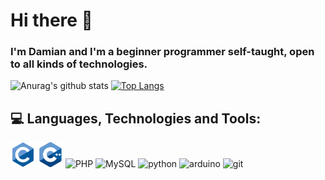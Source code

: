 # Hi there 👋

### I'm Damian and I'm a beginner programmer self-taught, open to all kinds of technologies.

![Anurag's github stats](https://github-readme-stats.vercel.app/api?username=DamianoK89&show_icons=true&theme=vue)
[![Top Langs](https://github-readme-stats.vercel.app/api/top-langs/?username=DamianoK89&layout=compact&theme=vue)](https://github.com/anuraghazra/github-readme-stats)

<h2 align="left">💻 Languages, Technologies and Tools:</h2>
<p align="left"> <img src="https://raw.githubusercontent.com/devicons/devicon/master/icons/c/c-original.svg" alt="c" width="40" height="40"/> <img src="https://raw.githubusercontent.com/devicons/devicon/master/icons/cplusplus/cplusplus-original.svg" alt="cplusplus" width="40" height="40"/> <img src="https://upload.wikimedia.org/wikipedia/commons/3/31/Webysther_20160423_-_Elephpant.svg" alt="PHP" width="55" height="55"/> <img src="https://www.vectorlogo.zone/logos/mysql/mysql-official.svg" alt="MySQL" width="55" height="55"/> <img src="https://cdn.worldvectorlogo.com/logos/python-5.svg" alt="python" width="38" height="38"/> <img src="https://cdn.worldvectorlogo.com/logos/arduino-1.svg" alt="arduino" width="40" height="40"/> <img src="https://cdn.worldvectorlogo.com/logos/git-icon.svg" alt="git" width="40" height="40"/> </p> 



